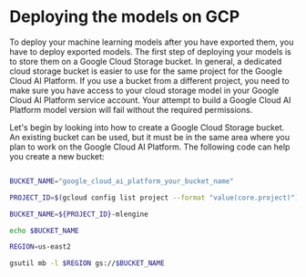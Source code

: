 
# Deploying the models on GCP

To deploy your machine learning models after you have exported them, you have to deploy exported models. The first step of deploying your models is to store them on a Google Cloud Storage bucket. In general, a dedicated cloud storage bucket is easier to use for the same project for the Google Cloud AI Platform. If you use a bucket from a different project, you need to make sure you have access to your cloud storage model in your Google Cloud AI Platform service account. Your attempt to build a Google Cloud AI Platform model version will fail without the required permissions.

Let's begin by looking into how to create a Google Cloud Storage bucket. An existing bucket can be used, but it must be in the same area where you plan to work on the Google Cloud AI Platform. The following code can help you create a new bucket:

```bash

BUCKET_NAME="google_cloud_ai_platform_your_bucket_name"

PROJECT_ID=$(gcloud config list project --format "value(core.project)")

BUCKET_NAME=${PROJECT_ID}-mlengine

echo $BUCKET_NAME

REGION=us-east2

gsutil mb -l $REGION gs://$BUCKET_NAME


```


